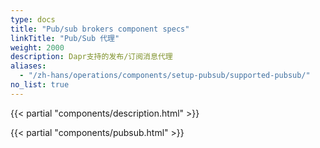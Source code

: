 ```yaml
---
type: docs
title: "Pub/sub brokers component specs"
linkTitle: "Pub/Sub 代理"
weight: 2000
description: Dapr支持的发布/订阅消息代理
aliases:
  - "/zh-hans/operations/components/setup-pubsub/supported-pubsub/"
no_list: true
---
```


{{< partial "components/description.html" >}}

{{< partial "components/pubsub.html" >}}